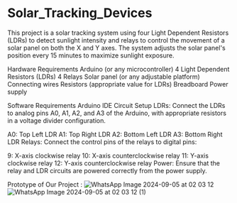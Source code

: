 # Solar_Tracking_Devices
This project is a solar tracking system using four Light Dependent Resistors (LDRs) to detect sunlight intensity and relays to control the movement of a solar panel on both the X and Y axes. The system adjusts the solar panel's position every 15 minutes to maximize sunlight exposure.

Hardware Requirements
Arduino (or any microcontroller)
4 Light Dependent Resistors (LDRs)
4 Relays
Solar panel (or any adjustable platform)
Connecting wires
Resistors (appropriate value for LDRs)
Breadboard
Power supply

Software Requirements
Arduino IDE
Circuit Setup
LDRs: Connect the LDRs to analog pins A0, A1, A2, and A3 of the Arduino, with appropriate resistors in a voltage divider configuration.

A0: Top Left LDR
A1: Top Right LDR
A2: Bottom Left LDR
A3: Bottom Right LDR
Relays: Connect the control pins of the relays to digital pins:

9: X-axis clockwise relay
10: X-axis counterclockwise relay
11: Y-axis clockwise relay
12: Y-axis counterclockwise relay
Power: Ensure that the relay and LDR circuits are powered correctly from the power supply.

Prototype of Our Project : 
![WhatsApp Image 2024-09-05 at 02 03 12](https://github.com/user-attachments/assets/c7b729f7-1fbd-4fc1-8e47-a870d7b4030b)
![WhatsApp Image 2024-09-05 at 02 03 12 (1)](https://github.com/user-attachments/assets/78d9fa67-0945-4151-997b-2bae61cab393)
